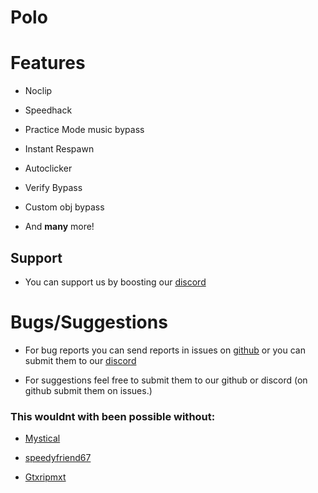 # Polo

# Features
* Noclip
- Speedhack
* Practice Mode music bypass
- Instant Respawn
* Autoclicker
- Verify Bypass
* Custom obj bypass
- And **many** more!

## Support
- You can support us by boosting our [discord](https://discord.gg/RaS9c7MEzc)

# Bugs/Suggestions
-  For bug reports you can send reports in issues on [github](https://github.com/Gtxripmxt/not-a-mod-menu) or you can submit them to our [discord](https://discord.gg/RaS9c7MEzc)
* For suggestions feel free to submit them to our github or discord (on github submit them on issues.)

### This wouldnt with been possible without:

- [Mystical](https://github.com/Mystical2090)
* [speedyfriend67](https://github.com/speedyfriend433)
- [Gtxripmxt](https://github.com/Gtxripmxt)
